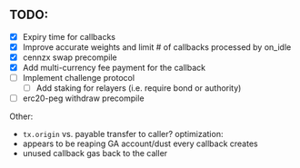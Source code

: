 ## TODO:
- [x] Expiry time for callbacks
- [x] Improve accurate weights and limit # of callbacks processed by on_idle
- [x] cennzx swap precompile
- [x] Add multi-currency fee payment for the callback
- [ ] Implement challenge protocol
  - [ ] Add staking for relayers (i.e. require bond or authority)
- [ ] erc20-peg withdraw precompile

Other:
- `tx.origin` vs. payable transfer to caller?
optimization:
- appears to be reaping GA account/dust every callback creates
- unused callback gas back to the caller
